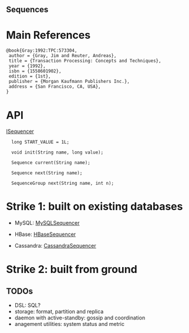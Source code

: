 
Sequences
---------

# Main References

    @book{Gray:1992:TPC:573304,
     author = {Gray, Jim and Reuter, Andreas},
     title = {Transaction Processing: Concepts and Techniques},
     year = {1992},
     isbn = {1558601902},
     edition = {1st},
     publisher = {Morgan Kaufmann Publishers Inc.},
     address = {San Francisco, CA, USA},
    }

# API

[ISequencer](sequences-api/src/main/java/com/spike/giantdataanalysis/sequences/api/ISequencer.java)

	  long START_VALUE = 1L;

	  void init(String name, long value);

	  Sequence current(String name);

	  Sequence next(String name);

	  SequenceGroup next(String name, int n);


# Strike 1: built on existing databases

+ MySQL: [MySQLSequencer](sequences-api-mysql/src/main/java/com/spike/giantdataanalysis/sequences/api/mysql/MySQLSequencer.java)

+ HBase: [HBaseSequencer](sequences-api-hbase/src/main/java/com/spike/giantdataanalysis/sequences/api/hbase/HBaseSequencer.java)

+ Cassandra: [CassandraSequencer](sequences-api-cassandra/src/main/java/com/spike/giantdataanalysis/sequences/api/cassandra/CassandraSequencer.java)

# Strike 2: built from ground

## TODOs

+ DSL: SQL?
+ storage: format, partition and replica
+ daemon with active-standby: gossip and coordination
+ anagement utilities: system status and metric
